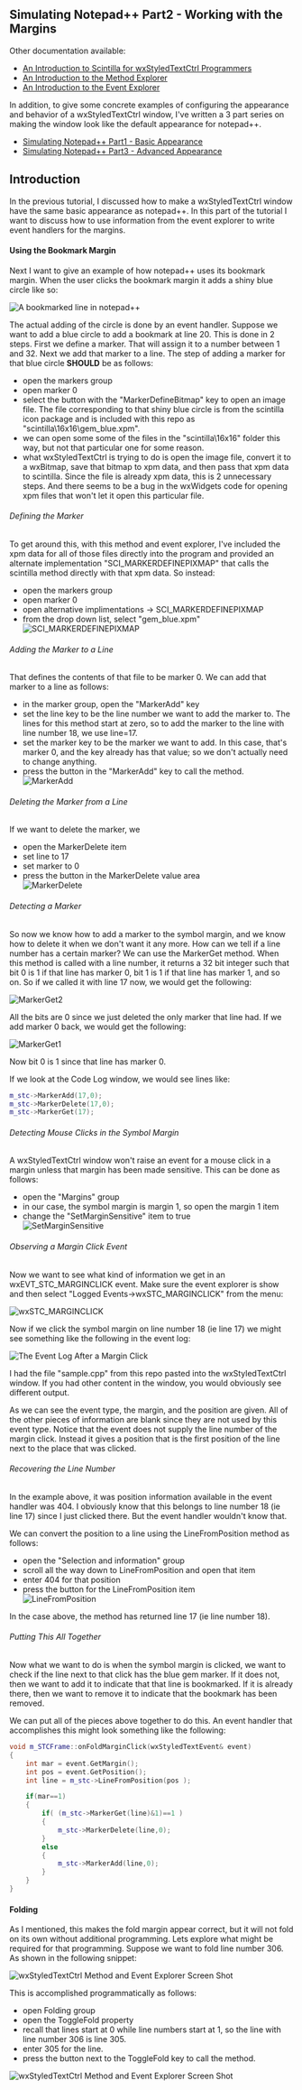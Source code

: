 ## Simulating Notepad++ Part2 - Working with the Margins

Other documentation available:
 - [An Introduction to Scintilla for wxStyledTextCtrl Programmers](https://github.com/NewPagodi/wxSTCmee/blob/master/doc/DocPart1_IntroductionToScintilla.md)
 - [An Introduction to the Method Explorer](https://github.com/NewPagodi/wxSTCmee/blob/master/doc/DocPart2_MethodExplorer.md)
 - [An Introduction to the Event Explorer](https://github.com/NewPagodi/wxSTCmee/blob/master/doc/DocPart3_EventExplorer.md)
 
In addition, to give some concrete examples of configuring the appearance and behavior of a wxStyledTextCtrl window, I've written a 3 part series on making the window look like the default appearance for notepad++.

 - [Simulating Notepad++ Part1 - Basic Appearance](https://github.com/NewPagodi/wxSTCmee/blob/master/doc/SimulatingNotepad++Part1_BasicAppearance.md)
 - [Simulating Notepad++ Part3 - Advanced Appearance](https://github.com/NewPagodi/wxSTCmee/blob/master/doc/SimulatingNotepad++Part3_AdvancedAppearance.md)

 
## Introduction

In the previous tutorial, I discussed how to make a wxStyledTextCtrl window have the same basic appearance as notepad++.  In this part of the tutorial I want to discuss how to use information from the event explorer to write event handlers for the margins. 
  
#### Using the Bookmark Margin

Next I want to give an example of how notepad++ uses its bookmark margin.  When the user clicks the bookmark margin it adds a shiny blue circle like so:

![A bookmarked line in notepad++](https://github.com/NewPagodi/wxSTCmee/blob/master/doc/img/bookmarkedlne.png "A bookmarked line")

The actual adding of the circle is done by an event handler.  Suppose we want to add a blue circle to add a bookmark at line 20.  This is done in 2 steps.  First we define a marker.  That will assign it to a number between 1 and 32.  Next we add that marker to a line.  The step of adding a marker for that blue circle **SHOULD** be as follows:

- open the markers group
- open marker 0
- select the button with the "MarkerDefineBitmap" key to open an image file.  The file corresponding to that shiny blue circle is from the scintilla icon package and is included with this repo as "scintilla\16x16\gem_blue.xpm".
- we can open some some of the files in the "scintilla\16x16\" folder this way, but not that particular one for some reason.
- what wxStyledTextCtrl is trying to do is open the image file, convert it to a wxBitmap, save that bitmap to xpm data, and then pass that xpm data to scintilla.  Since the file is already xpm data, this is 2 unnecessary steps.  And there seems to be a bug in the wxWidgets code for opening xpm files that won't let it open this particular file.

###### Defining the Marker

To get around this, with this method and event explorer, I've included the xpm data for all of those files directly into the program and provided an alternate implementation "SCI_MARKERDEFINEPIXMAP" that calls the scintilla method directly with that xpm data.  So instead:

- open the markers group
- open marker 0
- open alternative implimentations -> SCI_MARKERDEFINEPIXMAP
- from the drop down list, select "gem_blue.xpm" <br>![SCI_MARKERDEFINEPIXMAP](https://github.com/NewPagodi/wxSTCmee/blob/master/doc/img/MarkerDefineBitmap.png "SCI_MARKERDEFINEPIXMAP")
	
###### Adding the Marker to a Line
	
That defines the contents of that file to be marker 0.  We can add that marker to a line as follows:

- in the marker group, open the "MarkerAdd" key
- set the line key to be the line number we want to add the marker to.  The lines for this method start at zero, so to add the marker to the line with line number 18, we use line=17.
- set the marker key to be the marker we want to add.  In this case, that's marker 0, and the key already has that value; so we don't actually need to change anything.
- press the button in the "MarkerAdd" key to call the method. <br>![MarkerAdd](https://github.com/NewPagodi/wxSTCmee/blob/master/doc/img/MarkerAdd.png "MarkerAdd")

###### Deleting the Marker from a Line

If we want to delete the marker, we

- open the MarkerDelete item
- set line to 17
- set marker to 0
- press the button in the MarkerDelete value area <br> ![MarkerDelete](https://github.com/NewPagodi/wxSTCmee/blob/master/doc/img/MarkerDelete.png "MarkerDelete")

###### Detecting a Marker

So now we know how to add a marker to the symbol margin, and we know how to delete it when we don't want it any more.  How can we tell if a line number has a certain marker?  We can use the MarkerGet method.  When this method is called with a line number, it returns a 32 bit integer such that bit 0 is 1 if that line has marker 0, bit 1 is 1 if that line has marker 1, and so on.  So if we called it with line 17 now, we would get the following:

![MarkerGet2](https://github.com/NewPagodi/wxSTCmee/blob/master/doc/img/MarkerGet2.png "MarkerGet2")

All the bits are 0 since we just deleted the only marker that line had.  If we add marker 0 back, we would get the following:

![MarkerGet1](https://github.com/NewPagodi/wxSTCmee/blob/master/doc/img/MarkerGet1.png "MarkerGet1")
 
Now bit 0 is 1 since that line has marker 0.  

If we look at the Code Log window, we would see lines like:

```c++
m_stc->MarkerAdd(17,0);
m_stc->MarkerDelete(17,0);
m_stc->MarkerGet(17);
```

###### Detecting Mouse Clicks in the Symbol Margin

A wxStyledTextCtrl window won't raise an event for a mouse click in a margin unless that margin has been made sensitive.  This can be done as follows:

- open the "Margins" group
- in our case, the symbol margin is margin 1, so open the margin 1 item
- change the "SetMarginSensitive" item to true <br> ![SetMarginSensitive](https://github.com/NewPagodi/wxSTCmee/blob/master/doc/img/SetMarginSensitive.png "SetMarginSensitive")

###### Observing a Margin Click Event

Now we want to see what kind of information we get in an wxEVT_STC_MARGINCLICK event.  Make sure the event explorer is show and then select "Logged Events->wxSTC_MARGINCLICK" from the menu:

![wxSTC_MARGINCLICK](https://github.com/NewPagodi/wxSTCmee/blob/master/doc/img/wxSTC_MARGINCLICK.png "wxSTC_MARGINCLICK")

Now if we click the symbol margin on line number 18 (ie line 17) we might see something like the following in the event log:

![The Event Log After a Margin Click](https://github.com/NewPagodi/wxSTCmee/blob/master/doc/img/marginClickEvent.png "The Event Log After a Margin Click")

I had the file "sample.cpp" from this repo pasted into the wxStyledTextCtrl window.  If you had other content in the window, you would obviously see different output.

As we can see the event type, the margin, and the position are given.  All of the other pieces of information are blank since they are not used by this event type.  Notice that the event does not supply the line number of the margin click.  Instead it gives a position that is the first position of the line next to the place that was clicked.  

###### Recovering the Line Number

In the example above, it was position information available in the event handler was 404.  I obviously know that this belongs to line number 18 (ie line 17) since I just clicked there.  But the event handler wouldn't know that.  

We can convert the position to a line using the LineFromPosition method as follows:

- open the "Selection and information" group
- scroll all the way down to LineFromPosition and open that item
- enter 404 for that position
- press the button for the LineFromPosition item <br> ![LineFromPosition](https://github.com/NewPagodi/wxSTCmee/blob/master/doc/img/LineFromPosition.png "LineFromPosition")

In the case above, the method has returned line 17 (ie line number 18).

###### Putting This All Together

Now what we want to do is when the symbol margin is clicked, we want to check if the line next to that click has the blue gem marker.  If it does not, then we want to add it to indicate that that line is bookmarked.  If it is already there, then we want to remove it to indicate that the bookmark has been removed.

We can put all of the pieces above together to do this.  An event handler that accomplishes this might look something like the following:

```c++
void m_STCFrame::onFoldMarginClick(wxStyledTextEvent& event)
{
    int mar = event.GetMargin();
    int pos = event.GetPosition();
    int line = m_stc->LineFromPosition(pos );

    if(mar==1)
    {
        if( (m_stc->MarkerGet(line)&1)==1 )
        {
            m_stc->MarkerDelete(line,0);
        }
        else
        {
            m_stc->MarkerAdd(line,0);
        }
    }
}
```
  
#### Folding

As I mentioned, this makes the fold margin appear correct, but it will not fold on its own without additional programming.  Lets explore what might be required for that programming.  Suppose we want to fold line number 306. As shown in the following snippet:

![wxStyledTextCtrl Method and Event Explorer Screen Shot](https://github.com/NewPagodi/wxSTCmee/blob/master/doc/unfolded.png "Unfolded Code")
  
This is accomplished programmatically as follows:

- open Folding group
- open the ToggleFold property
- recall that lines start at 0 while line numbers start at 1, so the line with line number 306 is line 305.
- enter 305 for the line.  
- press the button next to the ToggleFold key to call the method.

![wxStyledTextCtrl Method and Event Explorer Screen Shot](https://github.com/NewPagodi/wxSTCmee/blob/master/doc/folded.png "Folded Code")
  

